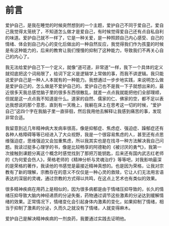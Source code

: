 # 前言

爱护自己，是我在睡觉的时候突然想到的一个主题，爱护自己不同于爱自己，爱自己我觉得太笼统了，不知道怎么做才是爱自己，有时候觉得爱自己还有点自私自利的味道。爱护自己就不一样了，它是一种关爱，是一种照顾自己内心感受、自己的情绪、体会到自己内心的变化后做出的一种自然反应，我觉得我们作为孩童的时候是有这种能力的，后来的教育让我们慢慢的抑制了这种能力，导致我们不再关心自己的内心了。

我无法给爱护自己下一个定义，就像“道可道，非常道”一样，我下一个具体的定义就彻底把这个词局限了，给词下定义是逻辑学上常做的事，而我不讲逻辑。我只能说爱护自己是一种人人本就有的一种能力。我想通过一步步地实践，来说明怎么做是爱护自己的，怎么做是不爱护自己的。爱护自己也不是我一下子就想出来的，最近很多天我总感觉脑子里的很多东西很散乱，就差一点点我就能把他们全部理顺，但就是这一点点我不知道是什么。道家的自然、儒家的仁、佛家的空，都不足以表达我想说的那个意思，直到有一天晚上，我躺在床上在思考这一切的时候，“爱护自己”这四个字在我脑子里一直徘徊，然后我用他去解释让我感到痛苦的事，发现非常合适。

我留意到近几年精神病大发病率很高，像是抑郁症、焦虑症、强迫症、躁郁症还有各种人格障碍等等已经进入了大众视野，我是一个很容易焦虑的人，甚至还有点思维强迫症，思维强迫又会加重焦虑，所以我其实也是在找寻一种方法解决我自己问题。我读过挺多心理学的书，像是比较畅享的阿德勒的《被讨厌的勇气》，我第一次接触到课题分离这个概念时感觉找到了那把万能钥匙，后来还有国内武志红老师的《为何爱会伤人》，荣格老师的《精神分析与灵魂治疗》等等吧，对我影响最深的是荣格的著作，我读他的书感觉是最接近精神真想的。也是因为荣格，让我对宗教有了新的理解，宗教存在的意义不仅仅是一种心灵的救赎，它让人们无法用言语表达的深层的灵魂，通过宗教的方式得以共鸣，在这点上艺术也有类似的效果。

很多精神疾病在用药上是相似的，因为很多病都是由于情绪压抑导致的，长久的情绪压抑导致大脑内神经递质的分泌失衡，药物通过调节这些激素的分泌达到缓解情绪的效果。正常情况下，情绪变化会引起身体内激素的变化，如果抑制了情绪，相当于抑制了激素的分泌，久而久之就没有了情绪，人就变得麻木。

爱护自己是解决精神疾病的一剂良药，我要通过实践去证明他。


